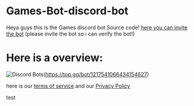 # Games-Bot-discord-bot

Heya guys this is the Games discord bot Source code!
[here you can invite the bot](https://discord.com/oauth2/authorize?client_id=1217541066434154627&permissions=70368744177655&scope=bot+applications.commands)
(please invite the bot so i can verify the bot!)


# Here is a overview:
![Discord Bots](https://top.gg/api/widget/1217541066434154627.svg)(https://top.gg/bot/1217541066434154627)

here is our [terms of service](https://fatih5252.github.io/Games-Bot/terms-of-service)
and our [Privacy Policy](https://fatih5252.github.io/Games-Bot/privacy-policy)

test
